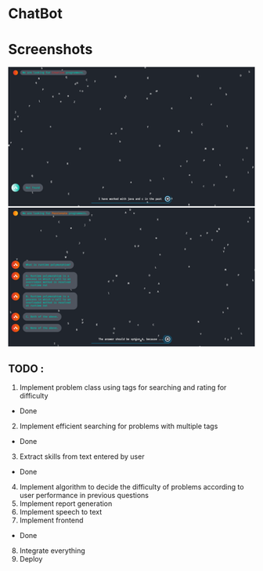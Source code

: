 # ChatBot 
# Screenshots 
<img src="screenshots/Screenshot (754).png" width="1500"> 
<img src="screenshots/Screenshot (755).png" width="1500"> 

## TODO : 
1. Implement problem class using tags for searching and rating for difficulty
- Done
2. Implement efficient searching for problems with multiple tags 
- Done
3. Extract skills from text entered by user 
- Done
4. Implement algorithm to decide the difficulty of problems according to user performance in 
previous questions 
5. Implement report generation
6. Implement speech to text 
7. Implement frontend 
- Done
8. Integrate everything 
9. Deploy
